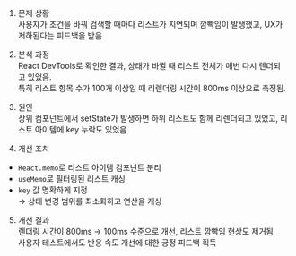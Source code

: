 1. 문제 상황  
사용자가 조건을 바꿔 검색할 때마다 리스트가 지연되며 깜빡임이 발생했고, UX가 저하된다는 피드백을 받음

2. 분석 과정  
React DevTools로 확인한 결과, 상태가 바뀔 때 리스트 전체가 매번 다시 렌더되고 있었음.  
특히 리스트 항목 수가 100개 이상일 때 리렌더링 시간이 800ms 이상으로 측정됨.

3. 원인  
상위 컴포넌트에서 setState가 발생하면 하위 리스트도 함께 리렌더되고 있었고, 리스트 아이템에 key 누락도 있었음

4. 개선 조치  
- `React.memo`로 리스트 아이템 컴포넌트 분리  
- `useMemo`로 필터링된 리스트 캐싱  
- `key` 값 명확하게 지정  
→ 상태 변경 범위를 최소화하고 연산을 캐싱

5. 개선 결과  
렌더링 시간이 800ms → 100ms 수준으로 개선, 리스트 깜빡임 현상도 제거됨  
사용자 테스트에서도 반응 속도 개선에 대한 긍정 피드백 획득